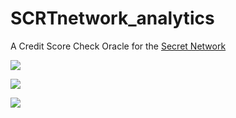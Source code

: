 # SCRTnetwork_analytics
A Credit Score Check Oracle for the [Secret Network](https://scrt.network/)


![](https://github.com/BalloonBox-Inc/SCRTnetwork_oracle/blob/main/UI%20prototypes/1.wallet_login.png)

![](https://github.com/BalloonBox-Inc/SCRTnetwork_oracle/blob/main/UI%20prototypes/2.user_info.png)

![](https://github.com/BalloonBox-Inc/SCRTnetwork_oracle/blob/main/UI%20prototypes/3.validators.png)
